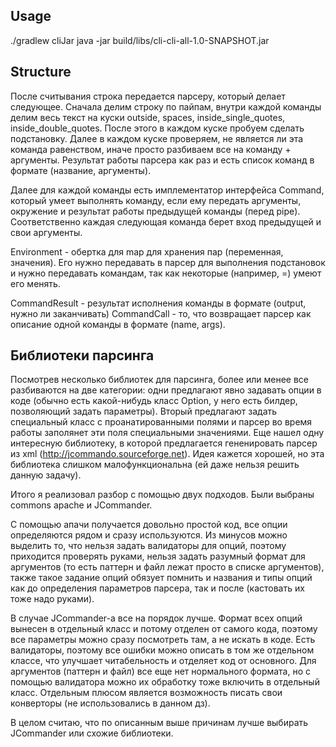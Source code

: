 ## Usage

./gradlew cliJar
java -jar build/libs/cli-cli-all-1.0-SNAPSHOT.jar

## Structure

После считывания строка передается парсеру, который делает следующее.
Сначала делим строку по пайпам, внутри каждой команды делим весь текст на куски outside, spaces, inside_single_quotes, inside_double_quotes.
После этого в каждом куске пробуем сделать подстановку. Далее в каждом куске проверяем, не является ли эта команда равенством, иначе просто разбиваем все на команду + аргументы.
Результат работы парсера как раз и есть список команд в формате (название, аргументы).

Далее для каждой команды есть имплементатор интерфейса Command, который умеет выполнять команду, если ему передать аргументы, окружение и результат работы предыдущей команды (перед pipe).
Соответственно каждая следующая команда берет вход предыдущей и свои аргументы.

Environment - обертка для map для хранения пар (переменная, значения).
Его нужно передавать в парсер для выполнения подстановок и нужно передавать командам, так как некоторые (например, =) умеют его менять.

CommandResult - результат исполнения команды в формате (output, нужно ли заканчивать)
CommandCall - то, что возвращает парсер как описание одной команды в формате (name, args).

## Библиотеки парсинга

Посмотрев несколько библиотек для парсинга, более или менее все разбиваются на две категории: одни предлагают явно задавать опции в коде (обычно есть какой-нибудь класс Option, у него есть билдер, позволяющий задать параметры).
Вторый предлагают задать специальный класс с проанатированными полями и парсер во время работы заполянет эти поля специальными значениями.
Еще нашел одну интересную библиотеку, в которой предлагается гененировать парсер из xml (http://jcommando.sourceforge.net).
Идея кажется хорошей, но эта библиотека слишком малофункциональна (ей даже нельзя решить данную задачу).

Итого я реализовал разбор с помощью двух подходов. Были выбраны commons apache и JCommander.

С помощью апачи получается довольно простой код, все опции определяются рядом и сразу используются. Из минусов можно выделить то, что нельзя задать валидаторы для опций,
поэтому приходится проверять руками, нельзя задать разумный формат для аргументов (то есть паттерн и файл лежат просто в списке аргументов), также такое задание опций обязует
помнить и названия и типы опций как до определения параметров парсера, так и после (кастовать их тоже надо руками).

В случае JCommander-а все на порядок лучше. Формат всех опций вынесен в отдельный класс и потому отделен от самого кода, поэтому все параметры можно сразу посмотреть там, а не искать в коде.
Есть валидаторы, поэтому все ошибки можно описать в том же отдельном классе, что улучшает читабельность и отделяет код от основного.
Для аргументов (паттерн и файл) все еще нет нормального формата, но с помощью валидатора можно их обработку тоже включить в отдельный класс.
Отдельным плюсом является возможность писать свои конверторы (не использовались в данном дз).

В целом считаю, что по описанным выше причинам лучше выбирать JCommander или схожие библиотеки.